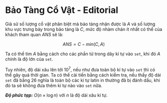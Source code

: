 # Bảo Tàng Cổ Vật - Editorial

Giả sử số lượng cổ vật phân biệt mà bảo tàng nhận được là $A$ và số lượng khu vực trưng bày trong bảo tàng là $C,$ mức độ nhàm chán ít nhất có thể của khách tham quan $ANS$ sẽ là:

$$ANS = C - min(C,A)$$

Ta có thể tìm $A$ bằng cách cho các phần tử trong dãy kí tự vào `set`, khi đó $A$ chính là độ lớn của `set`.

Tuy nhiên, độ dài xâu lên tới $10^7,$ nếu như đưa toàn bộ kí tự vào `set` thì có thể gây quá thời gian. Ta có thể cải tiến bằng cách kiểm tra, nếu thấy độ dài `set` đã bằng $26$ nghĩa là toàn bộ các kí tự latin in thường đã bị đánh dấu, khi đó ta sẽ không đưa thêm kí tự nào vào `set` nữa.

***Độ phức tạp:*** $O\big(n \times \log n)$ với $n$ là độ dài xâu kí tự. 